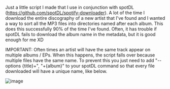 Just a little script I made that I use in conjunction with spotDL (https://github.com/spotDL/spotify-downloader). A lot of the time I download the entire discography of
a new artist that I've found and I wanted a way to sort all the MP3 files into directories named after each album. This does this successfully 90% of the time I've
 found. Often, it has trouble if spotDL fails to download the album name in the metadata, but it is good enough for me XD

 IMPORTANT:
 Often times an artist will have the same track appear on multiple albums / EPs. When this happens, the script falls over because multiple files have the same 
 name. To prevent this you just need to add "--options {title}+", "+{album}" to your spotDL command so that every file downloaded will have a unique name, like below.

 ![image](https://github.com/JpPjJp/MP3-Organiser/assets/40423237/d57d57f9-22d1-4e69-b5cc-c7e981326714)

 


 
